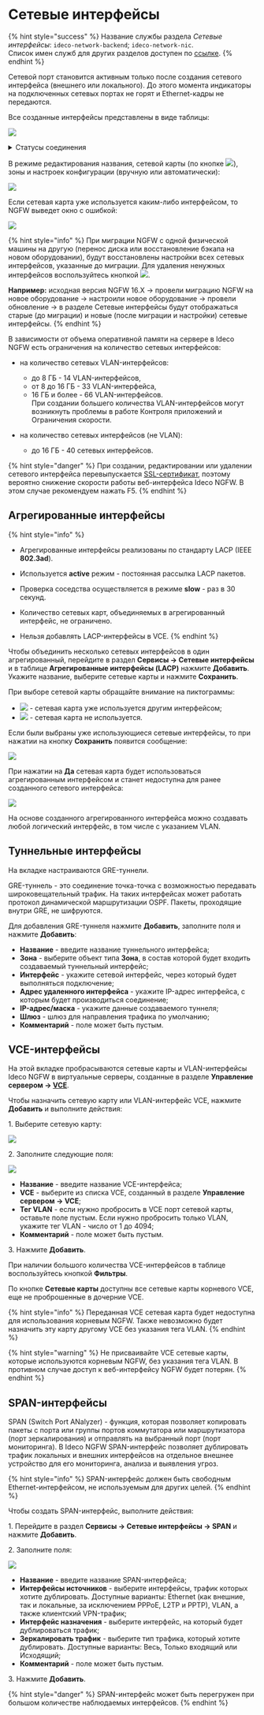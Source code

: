 # Сетевые интерфейсы

{% hint style="success" %}
Название службы раздела *Сетевые интерфейсы*: `ideco-network-backend`; `ideco-network-nic`. \
Список имен служб для других разделов доступен по [ссылке](/settings/server-management/terminal/README.md).
{% endhint %}

Сетевой порт становится активным только после создания сетевого интерфейса (внешнего или локального). До этого момента индикаторы на подключенных сетевых портах не горят и Ethernet-кадры не передаются.

Все созданные интерфейсы представлены в виде таблицы:

![](/.gitbook/assets/interfaces18.png)

<details>
<summary>Статусы соединения</summary>

* ![](/.gitbook/assets/icon-agg1.png) - сигнал есть;
* ![](/.gitbook/assets/icon-agg.png) - статус сигнала не определен;
* ![](/.gitbook/assets/icon-agg2.png) - сигнала нет;

* ![](/.gitbook/assets/icon-eth.png) - IP-адрес назначен;

* ![](/.gitbook/assets/icon-internet-on.png) - соединение с интернетом установлено;
* ![](/.gitbook/assets/icon-internet-off.png) - соединение с интернетом отсутствует.

</details>

В режиме редактирования названия, сетевой карты (по кнопке ![](/.gitbook/assets/icon-edit.png)), зоны и настроек конфигурации (вручную или автоматически): 

![](/.gitbook/assets/interfaces.gif)

<!-- Для перехода к редактированию интерфейса нажмите на ![](/.gitbook/assets/icon-edit.png) в столбце редактирования. -->

Если сетевая карта уже используется каким-либо интерфейсом, то NGFW выведет окно с ошибкой:

![](/.gitbook/assets/interfaces19.png)

{% hint style="info" %}
При миграции NGFW с одной физической машины на другую (перенос диска или восстановление бэкапа на новом оборудовании), будут восстановлены настройки всех сетевых интерфейсов, указанные до миграции. Для удаления ненужных интерфейсов воспользуйтесь кнопкой ![](/.gitbook/assets/delete_icon.png).

**Например:** исходная версия NGFW 16.Х -> провели миграцию NGFW на новое оборудование -> настроили новое оборудование -> провели обновление -> в разделе Сетевые интерфейсы будут отображаться старые (до миграции) и новые (после миграции и настройки) сетевые интерфейсы.
{% endhint %}

В зависимости от объема оперативной памяти на сервере в Ideco NGFW есть ограничения на количество сетевых интерфейсов:

* на количество сетевых VLAN-интерфейсов:
  * до 8 ГБ - 14 VLAN-интерфейсов,
  * от 8 до 16 ГБ - 33 VLAN-интерфейса,
  * 16 ГБ и более - 66 VLAN-интерфейсов. \
При создании большего количества VLAN-интерфейсов могут возникнуть проблемы в работе Контроля приложений и Ограничения скорости.

* на количество сетевых интерфейсов (не VLAN):
  * до 16 ГБ - 40 сетевых интерфейсов.

{% hint style="danger" %}
При создании, редактировании или удалении сетевого интерфейса перевыпускается [SSL-сертификат](/settings/services/certificates/README.md), поэтому вероятно снижение скорости работы веб-интерфейса Ideco NGFW. В этом случае рекомендуем нажать F5.
{% endhint %}

## Агрегированные интерфейсы

{% hint style="info" %}
* Агрегированные интерфейсы реализованы по стандарту LACP (IEEE **802.3ad**). 

* Используется **active** режим - постоянная рассылка LACP пакетов. 

* Проверка соседства осуществляется в режиме **slow** - раз в 30 секунд. 

* Количество сетевых карт, объединяемых в агрегированный интерфейс, не ограничено.

* Нельзя добавлять LACP-интерфейсы в VCE.
{% endhint %}

Чтобы объединить несколько сетевых интерфейсов в один агрегированный, перейдите в раздел **Сервисы -> Сетевые интерфейсы** и в таблице **Агрегированные интерфейсы (LACP)** нажмите **Добавить**. Укажите название, выберите сетевые карты и нажмите **Сохранить**.

При выборе сетевой карты обращайте внимание на пиктограммы:

* ![](/.gitbook/assets/icon-agg1.png) - сетевая карта уже используется другим интерфейсом;
* ![](/.gitbook/assets/icon-agg.png) - сетевая карта не используется.

Если были выбраны уже использующиеся сетевые интерфейсы, то при нажатии на кнопку **Сохранить** появится сообщение:

![](/.gitbook/assets/interfaces20.png)

При нажатии на **Да** сетевая карта будет использоваться агрегированным интерфейсом и станет недоступна для ранее созданного сетевого интерфейса:

![](/.gitbook/assets/interfaces21.png)

На основе созданного агрегированного интерфейса можно создавать любой логический интерфейс, в том числе с указанием VLAN.

## Туннельные интерфейсы

На вкладке настраиваются GRE-туннели. 

GRE-туннель - это соединение точка-точка с возможностью передавать широковещательный трафик. На таких интерфейсах может работать протокол динамической маршрутизации OSPF. Пакеты, проходящие внутри GRE, не шифруются.

Для добавления GRE-туннеля нажмите **Добавить**, заполните поля и нажмите **Добавить**:
* **Название** - введите название туннельного интерфейса;
* **Зона** - выберите объект типа **Зона**, в состав которой будет входить создаваемый туннельный интерфейс;
* **Интерфейс** - укажите сетевой интерфейс, через который будет выполняться подключение;
* **Адрес удаленного интерфейса** - укажите IP-адрес интерфейса, с которым будет производиться соединение;
* **IP-адрес/маска** - укажите данные создаваемого туннеля;
* **Шлюз** - шлюз для направления трафика по умолчанию;
* **Комментарий** - поле может быть пустым.

## VCE-интерфейсы

На этой вкладке пробрасываются сетевые карты и VLAN-интерфейсы Ideco NGFW в виртуальные серверы, созданные в разделе **Управление сервером -> [VCE](/settings/server-management/vce.md)**.  

Чтобы назначить сетевую карту или VLAN-интерфейс VCE, нажмите **Добавить** и выполните действия:

1\. Выберите сетевую карту:

![](/.gitbook/assets/interfaces22.png)

2\. Заполните следующие поля:

![](/.gitbook/assets/interfaces23.png)

* **Название** - введите название VCE-интерфейса;
* **VCE** - выберите из списка VCE, созданный в разделе **Управление сервером -> VCE**;
* **Тег VLAN** - если нужно пробросить в VCE порт сетевой карты, оставьте поле пустым. Если нужно пробросить только VLAN, укажите тег VLAN - число от 1 до 4094;
* **Комментарий** - поле может быть пустым.

3\. Нажмите **Добавить**.

При наличии большого количества VCE-интерфейсов в таблице воспользуйтесь кнопкой **Фильтры**.

По кнопке **Сетевые карты** доступны все сетевые карты корневого VCE, еще не проброшенные в дочерние VCE.

{% hint style="info" %}
Переданная VCE сетевая карта будет недоступна для использования корневым NGFW. Также невозможно будет назначить эту карту другому VCE без указания тега VLAN. 
{% endhint %}

{% hint style="warning" %}
Не присваивайте VCE сетевые карты, которые используются корневым NGFW, без указания тега VLAN. В противном случае доступ к веб-интерфейсу NGFW будет потерян.
{% endhint %}

## SPAN-интерфейсы

SPAN (Switch Port ANalyzer) - функция, которая позволяет копировать пакеты с порта или группы портов коммутатора или маршрутизатора (порт зеркалирования) и отправлять на выбранный порт (порт мониторинга). В Ideco NGFW SPAN-интерфейс позволяет дублировать трафик локальных и внешних интерфейсов на отдельное внешнее устройство для его мониторинга, анализа и выявления угроз.

{% hint style="info" %}
SPAN-интерфейс должен быть свободным Ethernet-интерфейсом, не используемым для других целей.
{% endhint %}

Чтобы создать SPAN-интерфейс, выполните действия: 

1\. Перейдите в раздел **Сервисы -> Сетевые интерфейсы -> SPAN** и нажмите **Добавить**.

2\. Заполните поля:

![](/.gitbook/assets/interfaces27.png)

* **Название** - введите название SPAN-интерфейса;
* **Интерфейсы источников** - выберите интерфейсы, трафик которых хотите дублировать. Доступные варианты: Ethernet (как внешние, так и локальные, за исключением PPPoE, L2TP и PPTP), VLAN, а также клиентский VPN-трафик;
* **Интерфейс назначения** - выберите интерфейс, на который будет дублироваться трафик;
* **Зеркалировать трафик** - выберите тип трафика, который хотите дублировать. Доступные варианты: Весь, Только входящий или Исходящий;
* **Комментарий** - поле может быть пустым.

3\. Нажмите **Добавить**.

{% hint style="danger" %}
SPAN-интерфейс может быть перегружен при большом количестве наблюдаемых интерфейсов.
{% endhint %}